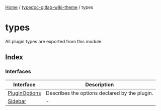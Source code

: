 [Home](../../README.md) / [typedoc-gitlab-wiki-theme](../README.md) / types

# types

All plugin types are exported from this module.

## Index

### Interfaces

| Interface                                    | Description                                   |
| -------------------------------------------- | --------------------------------------------- |
| [PluginOptions](interfaces/PluginOptions.md) | Describes the options declared by the plugin. |
| [Sidebar](interfaces/Sidebar.md)             | -                                             |
